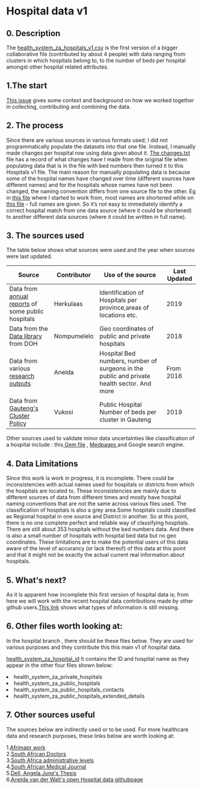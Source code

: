 # Hospital data v1

## 0. Description
The [health_system_za_hospitals_v1.csv](https://github.com/dsfsi/covid19za/tree/master/data/health_system_za_hospitals_v1.csv) is the first version of a bigger collaborative file (contributed by about 4 people) with data ranging from clusters in which hospitals belong to, to the number of beds per hospital amongst other hospital related attributes.

## 1.The start
[This issue](https://github.com/dsfsi/covid19za/issues/115) gives some context and background on how we worked together in collecting, contributing and combining the data. 

## 2. The process
Since there are  various sources in various formats used; I did not programmatically populate the datasets into that one file. Instead, I manually made changes per hospital row using data given about it. [The changes.txt](https://github.com/dsfsi/covid19za/blob/master/changes.txt)  file has a record of what changes have I made from the original file when populating data that is in the file with bed numbers then turned it to this Hospitals v1 file. The main reason for manually populating data is because some of the hospital names have changed over time (different sources have different names) and for the hospitals whose names have not been changed, the naming convention differs from one source file to the other. Eg in [this file](https://github.com/dsfsi/covid19za/blob/Hospital_Data/data/health_system_za_public_hospitals.csv) where I started to work from, most names are shortened while on [this file](https://github.com/anelda/za_open_hospital_data/blob/master/data/tidy_data/hosp_bed_clean.csv) - full names are given. So it’s not easy to immediately identify a correct hospital match from one data source (where it could be shortened) to another different data sources (where it could be written in full name).

## 3. The sources used
The table below shows what sources were used and the year when sources were last updated.


| Source                                  | Contributor   |Use of the source    |Last Updated         |
| --------------------------------------- | ------------- |---------------------|---------------------|
| Data from [annual reports](https://github.com/dsfsi/covid19za/tree/Hospital_Data/data) of some public hospitals |Herkulaas| Identification of Hospitals per province,areas of locations etc.|  2019   |
| Data from the [Data library](https://dd.dhmis.org/) from DOH     | Nompumelelo|Geo coordinates of public and private hospitals |   2018               |
| Data from various [research outputs](https://htmlpreview.github.io/?https://github.com/anelda/za_open_hospital_data/blob/master/reports/za_hospital_analysis_v2.html)      |  Anelda|Hospital Bed numbers, number of surgeons  in  the public and private health sector. And more| From 2016                   |
| Data from [Gauteng's Cluster Policy](https://drive.google.com/file/d/1AhafV1DoTGwNRIx26J12_ICh-3vSVnyt/view)      |   Vukosi  |Public Hospital Number of beds per cluster in Gauteng                   |  2019                   |

Other sources used to validate minor data uncertainties like classification of a hospital include : this[ Gem file](https://drive.google.com/file/d/140PgnBOdeulGdEWcL6s1jV3JFjx19HZ7/view?usp=sharing) , [Medpages ](https://www.medpages.info/sf/index.php?page=homepage) and Google search engine.


## 4. Data Limitations
Since this work is work in progress, it is incomplete. There could be inconsistencies with actual names used for hospitals or districts from which the hospitals are located to. These inconsistencies are mainly due to different sources of data from different times and mostly have hospital naming conventions that are not the same across various files used.
The classification of hospitals is also a grey area.Some hospitals could classified as Regional hospital in one source and District in another. So at this point, there is no one complete perfect and reliable way of classifying hospitals.
There are still about 353 hospitals without the bed numbers data. And there is also a small number of hospitals with hospital bed data but no geo coordinates. These limitations are to make the potential users of this data aware of the level of accurancy (or lack thereof) of this data at this point and that it might not be exactly the actual current real information about hospitals.

## 5. What's next?
As it is apparent how incomplete this first version of hospital data is; from here we will work with the recent hospital data contributions made by other github users.[This link](https://docs.google.com/spreadsheets/d/1ujiuSd656BfIO3AT86GTr17oveaev-qBuYbu_v45RC4/edit) shows what types of information is still missing.


## 6. Other files worth looking at:
In the hospital branch , there should be these files below. They are used for various purposes and they contribute this this main v1 of hospital data.

[health_system_za_hospital_id](https://github.com/dsfsi/covid19za/tree/Hospital_Data/data) It contains the ID and hospital name as they appear in the other four files shown below: <br>
<li>health_system_za_private_hospitals</li>
<li>health_system_za_public_hospitals</li>
<li>health_system_za_public_hospitals_contacts</li>
<li>health_system_za_public_hospitals_extended_details</li>

## 7. Other sources useful
The sources below are indirectly used or to be used. For more healthcare data and research purposes, these links below are worth looking at: <br>

1.[Afrimapr work](https://afrimapr.github.io/afrimapr.website/blog/2020/healthsites-app/)<br>
2.[South African Doctors](http://doctors-hospitals-medical-cape-town-south-africa.blaauwberg.net/hospitals_clinics_state_hospitals/state_public_hospitals_clinics_eastern_cape_south_africa/)<br>
3.[South Africa administrative levels](https://data.humdata.org/dataset/south-africa-administrative-levels-0-3-population-statistics)<br>
4.[South African Medical Journal](http://www.samj.org.za/index.php/samj/article/view/12143)<br>
5.[Dell, Angela June's Thesis](https://open.uct.ac.za/handle/11427/22796)<br>
6.[Anelda van der Walt's open Hospital data githubpage](https://htmlpreview.github.io/?https://github.com/anelda/za_open_hospital_data/blob/master/reports/za_hospital_analysis_v2.html)
